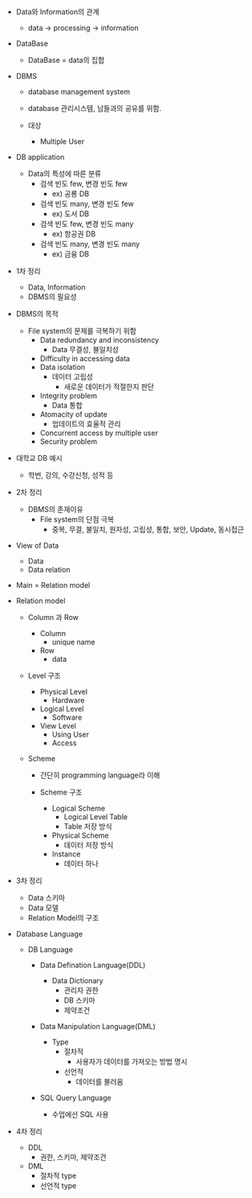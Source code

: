 - Data와 Information의 관계
	- data -> processing -> information
- DataBase
	- DataBase = data의 집합
- DBMS 
	- database management system
	- database 관리시스템, 남들과의 공유를 위함.
	
	- 대상
		- Multiple User
- DB application
	- Data의 특성에 따른 분류
		- 검색 빈도 few, 변경 빈도 few
			- ex) 공룡 DB
		- 검색 빈도 many, 변경 빈도 few
			- ex) 도서 DB
		-  검색 빈도 few, 변경 빈도 many
			- ex) 항공권 DB
		-  검색 빈도 many, 변경 빈도 many
			- ex) 금융 DB
-  1차 정리
	- Data, Information
	- DBMS의 필요성

- DBMS의 목적
	- File system의 문제를 극복하기 위함
		- Data redundancy and inconsistency
			- Data 무결성, 불일치성
		- Difficulty in accessing data
		- Data isolation
			- 데이터 고립성
				- 새로운 데이터가 적절한지 판단
		- Integrity problem
			- Data 통합
		- Atomacity of update
			- 업데이트의 효율적 관리
		- Concurrent access by multiple user
		- Security problem	
-  대학교 DB 예시
	- 학번, 강의, 수강신청, 성적 등
-  2차 정리
	- DBMS의 존재이유
		- File system의 단점 극복
			- 중복, 무결, 불일치, 원자성, 고립성, 통합, 보안, Update, 동시접근

- View of Data
	- Data
	- Data relation
- Main = Relation model
- Relation model
	- Column 과 Row
		- Column
			- unique name
		- Row
			- data
			
	- Level 구조
		- Physical Level
			- Hardware
		- Logical Level
			- Software
		- View Level
			- Using User
			- Access

	- Scheme
		- 간단히 programming language라 이해

		- Scheme 구조
			- Logical Scheme
				- Logical Level Table
				- Table 저장 방식
			- Physical Scheme
				- 데이터 저장 방식
			- Instance
				- 데이터 하나	
- 3차 정리
	- Data 스키마
	- Data 모델
	- Relation Model의 구조

- Database Language
	- DB Language
		- Data Defination Language(DDL)
			- Data Dictionary
				-  관리자 권한
				- DB 스키마
				- 제약조건
		- Data Manipulation Language(DML)
			- Type
				- 절차적 
					- 사용자가 데이터를 가져오는 방법 명시
				- 선언적 
					- 데이터를 불러옴
		
		-  SQL Query Language
			- 수업에선 SQL 사용
-  4차 정리
	- DDL
		- 권한, 스키마, 제약조건
	- DML
		- 절차적 type
		- 선언적 type
	